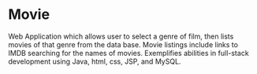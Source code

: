 # Movie

Web Application which allows user to select a genre of film, then lists movies of that genre from the data base. Movie listings include links to IMDB searching for the names of movies. Exemplifies abilities in full-stack development using Java, html, css, JSP, and MySQL. 
